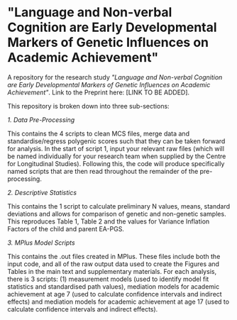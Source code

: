 # "Language and Non-verbal Cognition are Early Developmental Markers of Genetic Influences on Academic Achievement"

A repository for the research study *"Language and Non-verbal Cognition are Early Developmental Markers of Genetic Influences on Academic Achievement"*. Link to the Preprint here: [LINK TO BE ADDED].

This repository is broken down into three sub-sections:

*1. Data Pre-Processing*

This contains the 4 scripts to clean MCS files, merge data and standardise/regress polygenic scores such that they can be taken forward for analysis. In the start of script 1, input your relevant raw files (which will be named individually for your research team when supplied by the Centre for Longitudinal Studies). Following this, the code will produce specifically named scripts that are then read throughout the remainder of the pre-processing.

*2. Descriptive Statistics*

This contains the 1 script to calculate preliminary N values, means, standard deviations and allows for comparison of genetic and non-genetic samples. This reproduces Table 1, Table 2 and the values for Variance Inflation Factors of the child and parent EA-PGS.

*3. MPlus Model Scripts*

This contains the .out files created in MPlus. These files include both the input code, and all of the raw output data used to create the Figures and Tables in the main text and supplementary materials. For each analysis, there is 3 scripts: (1) measurement models (used to identify model fit statistics and standardised path values), mediation models for academic achievement at age 7 (used to calculate confidence intervals and indirect effects) and mediation models for academic achievement at age 17 (used to calculate confidence intervals and indirect effects).
